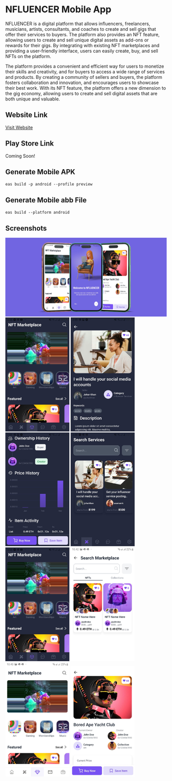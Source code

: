 # NFLUENCER Mobile App

NFLUENCER is a digital platform that allows influencers, freelancers, musicians, artists, consultants, and coaches to create and sell gigs that offer their services to buyers. The platform also provides an NFT feature, allowing users to create and sell unique digital assets as add-ons or rewards for their gigs. By integrating with existing NFT marketplaces and providing a user-friendly interface, users can easily create, buy, and sell NFTs on the platform.

The platform provides a convenient and efficient way for users to monetize their skills and creativity, and for buyers to access a wide range of services and products. By creating a community of sellers and buyers, the platform fosters collaboration and innovation, and encourages users to showcase their best work. With its NFT feature, the platform offers a new dimension to the gig economy, allowing users to create and sell digital assets that are both unique and valuable.

## Website Link

[Visit Website](https://nfluencer-website.vercel.app/)

## Play Store Link

Coming Soon!

## Generate Mobile APK

```
eas build -p android --profile preview
```

## Generate Mobile abb File

```
eas build --platform android
```

## Screenshots

<div>
  <img src="assets/mockups/playstore/featureimage.png" alt="Screenshot 3" width="auto" height="auto">
  <img src="assets/mockups/IMG-20240117-WA0006.jpg" alt="Screenshot 4" width="200" height="auto">
  <img src="assets/mockups/IMG-20240117-WA0003.jpg" alt="Screenshot 4" width="200" height="auto">
  <img src="assets/mockups/IMG-20240117-WA0004.jpg" alt="Screenshot 4" width="200" height="auto">
  <img src="assets/mockups/IMG-20240117-WA0005.jpg" alt="Screenshot 4" width="200" height="auto">
  <img src="assets/mockups/IMG-20240117-WA0006.jpg" alt="Screenshot 4" width="200" height="auto">
  <img src="assets/mockups/searchmarket.jpeg" alt="Screenshot 4" width="200" height="auto">
  <img src="assets/mockups/market.jpeg" alt="Screenshot 4" width="200" height="auto">
  <img src="assets/mockups/details.jpeg" alt="Screenshot 4" width="200" height="auto">
</div>
